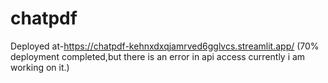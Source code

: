 # chatpdf
Deployed at-https://chatpdf-kehnxdxqjamrved6gglvcs.streamlit.app/
(70% deployment completed,but there is an error in api access currently i am working on it.)
